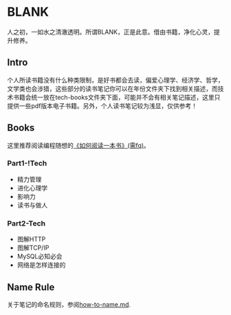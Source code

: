 # BLANK

人之初，一如水之清澈透明。所谓BLANK，正是此意。借由书籍，净化心灵，提升修养。


## Intro

个人所读书籍没有什么种类限制，是好书都会去读，偏爱心理学、经济学、哲学，文学类也会涉猎，这些部分的读书笔记你可以在年份文件夹下找到相关描述，而技术书籍会统一放在tech-books文件夹下面，可能并不会有相关笔记描述，这里只提供一些pdf版本电子书籍。另外，个人读书笔记较为浅显，仅供参考！


## Books

这里推荐阅读编程随想的[《如何阅读一本书》(需fq)](https://program-think.blogspot.com/2013/04/how-to-read-book.html)。

### Part1-!Tech

* 精力管理
* 进化心理学
* 影响力
* 读书与做人


### Part2-Tech

* 图解HTTP
* 图解TCP/IP
* MySQL必知必会
* 网络是怎样连接的 



## Name Rule

关于笔记的命名规则，参阅[how-to-name.md](https://github.com/i0Ek3/BLANK/blob/master/how-to-name.md).





